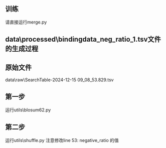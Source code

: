 ## 训练
请直接运行merge.py
## data\processed\bindingdata_neg_ratio_1.tsv文件的生成过程
## 原始文件
data\raw\SearchTable-2024-12-15 09_08_53.829.tsv
## 第一步
运行utils\blosum62.py
## 第二步
运行utils\shuffle.py
注意修改line 53: negative_ratio 的值